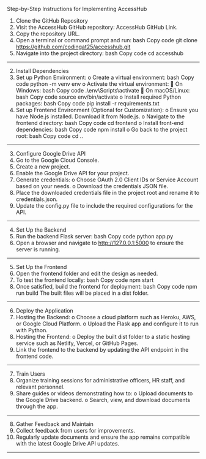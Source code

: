 Step-by-Step Instructions for Implementing AccessHub
1. Clone the GitHub Repository
1.	Visit the AccessHub GitHub repository: AccessHub GitHub Link.
2.	Copy the repository URL.
3.	Open a terminal or command prompt and run:
bash
Copy code
git clone https://github.com/codingat25/accesshub.git
4.	Navigate into the project directory:
bash
Copy code
cd accesshub
________________________________________
2. Install Dependencies
1.	Set up Python Environment:
o	Create a virtual environment:
bash
Copy code
python -m venv env
o	Activate the virtual environment:
	On Windows:
bash
Copy code
.\env\Scripts\activate
	On macOS/Linux:
bash
Copy code
source env/bin/activate
o	Install required Python packages:
bash
Copy code
pip install -r requirements.txt
2.	Set up Frontend Environment (Optional for Customization):
o	Ensure you have Node.js installed. Download it from Node.js.
o	Navigate to the frontend directory:
bash
Copy code
cd frontend
o	Install front-end dependencies:
bash
Copy code
npm install
o	Go back to the project root:
bash
Copy code
cd ..
________________________________________
3. Configure Google Drive API
1.	Go to the Google Cloud Console.
2.	Create a new project.
3.	Enable the Google Drive API for your project.
4.	Generate credentials:
o	Choose OAuth 2.0 Client IDs or Service Account based on your needs.
o	Download the credentials JSON file.
5.	Place the downloaded credentials file in the project root and rename it to credentials.json.
6.	Update the config.py file to include the required configurations for the API.
________________________________________
4. Set Up the Backend
1.	Run the backend Flask server:
bash
Copy code
python app.py
2.	Open a browser and navigate to http://127.0.0.1:5000 to ensure the server is running.
________________________________________
5. Set Up the Frontend
1.	Open the frontend folder and edit the design as needed.
2.	To test the frontend locally:
bash
Copy code
npm start
3.	Once satisfied, build the frontend for deployment:
bash
Copy code
npm run build
The built files will be placed in a dist folder.
________________________________________
6. Deploy the Application
1.	Hosting the Backend:
o	Choose a cloud platform such as Heroku, AWS, or Google Cloud Platform.
o	Upload the Flask app and configure it to run with Python.
2.	Hosting the Frontend:
o	Deploy the built dist folder to a static hosting service such as Netlify, Vercel, or GitHub Pages.
3.	Link the frontend to the backend by updating the API endpoint in the frontend code.
________________________________________
7. Train Users
1.	Organize training sessions for administrative officers, HR staff, and relevant personnel.
2.	Share guides or videos demonstrating how to:
o	Upload documents to the Google Drive backend.
o	Search, view, and download documents through the app.
________________________________________
8. Gather Feedback and Maintain
1.	Collect feedback from users for improvements.
2.	Regularly update documents and ensure the app remains compatible with the latest Google Drive API updates.
________________________________________

